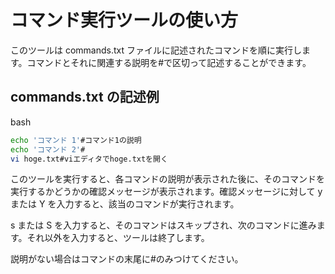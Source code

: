 # コマンド実行ツールの使い方

このツールは commands.txt ファイルに記述されたコマンドを順に実行します。コマンドとそれに関連する説明を#で区切って記述することができます。

## commands.txt の記述例

bash

```sh
echo 'コマンド 1'#コマンド1の説明
echo 'コマンド 2'#
vi hoge.txt#viエディタでhoge.txtを開く
```

このツールを実行すると、各コマンドの説明が表示された後に、そのコマンドを実行するかどうかの確認メッセージが表示されます。確認メッセージに対して y または Y を入力すると、該当のコマンドが実行されます。

s または S を入力すると、そのコマンドはスキップされ、次のコマンドに進みます。それ以外を入力すると、ツールは終了します。

説明がない場合はコマンドの末尾に#のみつけてください。
